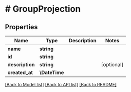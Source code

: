 # # GroupProjection

## Properties

Name | Type | Description | Notes
------------ | ------------- | ------------- | -------------
**name** | **string** |  |
**id** | **string** |  |
**description** | **string** |  | [optional]
**created_at** | **\DateTime** |  |

[[Back to Model list]](../../README#models) [[Back to API list]](../../README#endpoints) [[Back to README]](../../README)
